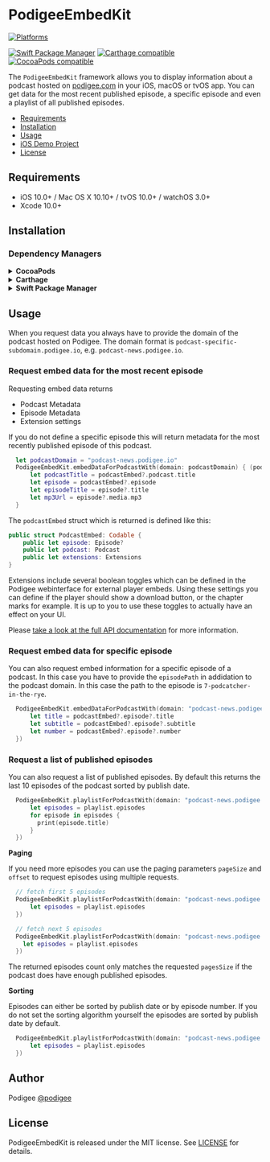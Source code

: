 # PodigeeEmbedKit

[![Platforms](https://img.shields.io/badge/platform-ios%20%7C%20macOS%20%7C%20watchOS%20%7C%20tvOS-lightgrey.svg)](#)

[![Swift Package Manager](https://img.shields.io/badge/Swift%20Package%20Manager-compatible-brightgreen.svg)](https://github.com/apple/swift-package-manager)
[![Carthage compatible](https://img.shields.io/badge/Carthage-compatible-4BC51D.svg?style=flat)](https://github.com/Carthage/Carthage)
[![CocoaPods compatible](https://img.shields.io/badge/Cocoapods-compatible-brightgreen.svg)](https://cocoapods.org)

The `PodigeeEmbedKit` framework allows you to display information about a podcast hosted on [podigee.com](https://podigee.com) in your iOS, macOS or tvOS app. You can get data for the most recent published episode, a specific episode and even a playlist of all published episodes.

- [Requirements](#requirements)
- [Installation](#installation)
- [Usage](#usage)
- [iOS Demo Project](https://github.com/podigee/PodigeeEmbedKitDemo)
- [License](#license)

## Requirements

- iOS 10.0+ / Mac OS X 10.10+ / tvOS 10.0+ / watchOS 3.0+
- Xcode 10.0+

## Installation

### Dependency Managers
<details>
  <summary><strong>CocoaPods</strong></summary>

[CocoaPods](http://cocoapods.org) is a dependency manager for Cocoa projects. You can install it with the following command:

```bash
$ gem install cocoapods
```

To integrate PodigeeEmbedKit into your Xcode project using CocoaPods, specify it in your `Podfile`:

```ruby
platform :ios, '10.0'
use_frameworks!

pod 'PodigeeEmbedKit', :git => 'https://github.com/podigee/PodigeeEmbedKit.git', :branch => 'master'
```

You have to link to the Github repository directly, because it is not publically available in the Cocoapods directory.

Then, run the following command:

```bash
$ pod install
```

</details>

<details>
  <summary><strong>Carthage</strong></summary>

[Carthage](https://github.com/Carthage/Carthage) is a decentralized dependency manager that automates the process of adding frameworks to your Cocoa application.

You can install Carthage with [Homebrew](http://brew.sh/) using the following command:

```bash
$ brew update
$ brew install carthage
```

To integrate PodigeeEmbedKit into your Xcode project using Carthage, specify it in your `Cartfile`:

```ogdl
github "podigee/PodigeeEmbedKit" ~> 0.0.1
```

</details>

<details>
  <summary><strong>Swift Package Manager</strong></summary>

To use PodigeeEmbedKit as a [Swift Package Manager](https://swift.org/package-manager/) package just add the following in your Package.swift file.

``` swift
// swift-tools-version:4.2

import PackageDescription

let package = Package(
    name: "HelloPodigeeEmbedKit",
    dependencies: [
        .package(url: "https://github.com/podigee/PodigeeEmbedKit.git", .upToNextMajor(from: "0.0.1"))
    ],
    targets: [
        .target(name: "HelloPodigeeEmbedKit", dependencies: ["PodigeeEmbedKit"])
    ]
)
```
</details>

## Usage

When you request data you always have to provide the domain of the podcast hosted on Podigee. The domain format is `podcast-specific-subdomain.podigee.io`, e.g. `podcast-news.podigee.io`.

### Request embed data for the most recent episode

Requesting embed data returns

* Podcast Metadata
* Episode Metadata
* Extension settings

If you do not define a specific episode this will return metadata for the most recently published episode of this podcast.

```swift
  let podcastDomain = "podcast-news.podigee.io"
  PodigeeEmbedKit.embedDataForPodcastWith(domain: podcastDomain) { (podcastEmbed, error) in
      let podcastTitle = podcastEmbed?.podcast.title
      let episode = podcastEmbed?.episode
      let episodeTitle = episode?.title
      let mp3Url = episode?.media.mp3
  }
```

The `podcastEmbed` struct which is returned is defined like this:

```swift
public struct PodcastEmbed: Codable {
    public let episode: Episode?
    public let podcast: Podcast
    public let extensions: Extensions
}
```

Extensions include several boolean toggles which can be defined in the Podigee webinterface for external player embeds. Using these settings you can define if the player should show a download button, or the chapter marks for example. It is up to you to use these toggles to actually have an effect on your UI.

Please [take a look at the full API documentation]() for more information.

### Request embed data for specific episode

You can also request embed information for a specific episode of a podcast. In this case you have to provide the `episodePath` in addidation to the podcast domain. In this case the path to the episode is `7-podcatcher-in-the-rye`.

```swift
  PodigeeEmbedKit.embedDataForPodcastWith(domain: "podcast-news.podigee.io", episodePath: "7-podcatcher-in-the-rye", complete: { (podcastEmbed, error) in
      let title = podcastEmbed?.episode?.title
      let subtitle = podcastEmbed?.episode?.subtitle
      let number = podcastEmbed?.episode?.number
  })
```

### Request a list of published episodes

You can also request a list of published episodes. By default this returns the last 10 episodes of the podcast sorted by publish date.

```swift
  PodigeeEmbedKit.playlistForPodcastWith(domain: "podcast-news.podigee.io", complete: { (playlist, error) in
      let episodes = playlist.episodes
      for episode in episodes {
        print(episode.title)
      }
  })
```

**Paging**

If you need more episodes you can use the paging parameters `pageSize` and `offset` to request episodes using multiple requests.

```swift
  // fetch first 5 episodes
  PodigeeEmbedKit.playlistForPodcastWith(domain: "podcast-news.podigee.io", pageSize: 5, offset: 0, complete: { (playlist, error) in
      let episodes = playlist.episodes
  })

  // fetch next 5 episodes
  PodigeeEmbedKit.playlistForPodcastWith(domain: "podcast-news.podigee.io", pageSize: 5, offset: 5, complete: { (playlist, error) in
    let episodes = playlist.episodes
  })
```

The returned episodes count only matches the requested `pagesSize` if the podcast does have enough published episodes.

**Sorting**

Episodes can either be sorted by publish date or by episode number. If you do not set the sorting algorithm yourself the episodes are sorted by publish date by default.

```swift
  PodigeeEmbedKit.playlistForPodcastWith(domain: "podcast-news.podigee.io", sortBy: .episodeNumber, complete: { (playlist, error) in
      let episodes = playlist.episodes
  })
```

## Author

Podigee [@podigee](https://twitter.com/podigee)

## License

PodigeeEmbedKit is released under the MIT license. See [LICENSE](https://github.com/podigee/PodigeeEmbedKit/blob/master/LICENSE) for details.
